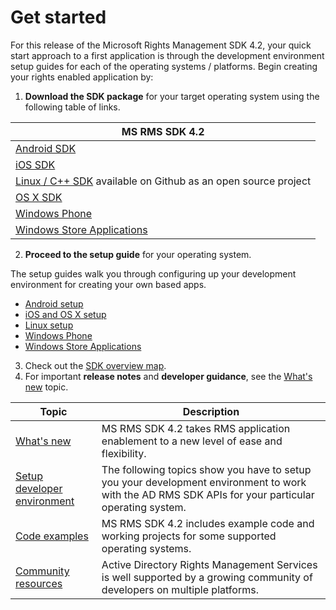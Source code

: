 ﻿# Get started #

For this release of the Microsoft Rights Management SDK 4.2, your quick start approach to a first application is through the development environment setup guides for each of the operating systems / platforms. Begin creating your rights enabled application by:

1. **Download the SDK package** for your target operating system using the following table of links.

|MS RMS SDK 4.2|
|---------------|
|[Android SDK](http://Go.Microsoft.Com/FWLink/p/?LinkId=404271)|
|[iOS SDK](http://Go.Microsoft.Com/FWLink/p/?LinkId=404272)|
|[Linux / C++ SDK](https://github.com/AzureAD/rms-sdk-for-cpp) available on Github as an open source project|
|[OS X SDK](http://Go.Microsoft.Com/FWLink/p/?LinkId=404273)|
|[Windows Phone](http://go.microsoft.com/fwlink/p/?LinkId=524758)|
|[Windows Store Applications](http://go.microsoft.com/fwlink/p/?LinkID=526163)|

2. **Proceed to the setup guide** for your operating system.

The setup guides walk you through configuring up your development environment for creating your own based apps.
- [Android setup](android_sdk.md)
- [iOS and OS X setup](ios_sdk.md)          
- [Linux setup](linux_setup.md)              
- [Windows Phone](windows_phone_apps.md)     
- [Windows Store Applications](winrt_sdk.md)

3. Check out the [SDK overview map](api_reference-new.md).
4. For important **release notes** and **developer guidance**, see the [What's new](release_notes.md) topic.

|Topic|Description|
|-----|-----------|
|[What's new](release_notes.md)|MS RMS SDK 4.2 takes RMS application enablement to a new level of ease and flexibility.|
|[Setup developer environment](setup_developer_environment.md)|The following topics show you have to setup you your development environment to work with the AD RMS SDK APIs for your particular operating system.|
|[Code examples](code_examples.md)|MS RMS SDK 4.2 includes example code and working projects for some supported operating systems.|
|[Community resources](community_resources.md)|Active Directory Rights Management Services is well supported by a growing community of developers on multiple platforms.|
